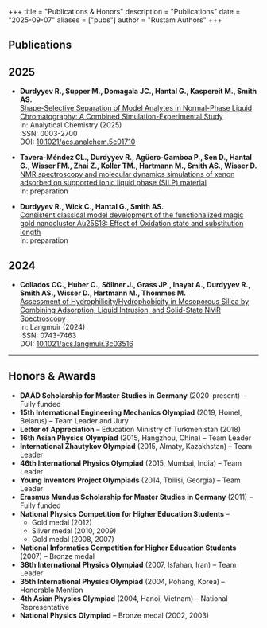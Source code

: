 +++
title = "Publications & Honors"
description = "Publications"
date = "2025-09-07"
aliases = ["pubs"]
author = "Rustam Authors"
+++

## Publications


## 2025

* **Durdyyev R., Supper M., Domagala JC., Hantal G., Kaspereit M., Smith AS.**<br />
  [Shape-Selective Separation of Model Analytes in Normal-Phase Liquid Chromatography: A Combined Simulation-Experimental Study](https://cris.fau.de/publications/346413360?lang=en_GB)<br />
  In: Analytical Chemistry (2025)<br />
  ISSN: 0003-2700<br />
  DOI: [10.1021/acs.analchem.5c01710](https://doi.org/10.1021/acs.analchem.5c01710)<br />

* **Tavera-Méndez CL., Durdyyev R., Agüero-Gamboa P., Sen D., Hantal G., Wisser FM., Zhai Z., Koller TM., Hartmann M., Smith AS., Wisser D.**<br />
  [NMR spectroscopy and molecular dynamics simulations of xenon adsorbed on supported ionic liquid phase (SILP) material](#)<br />
  In: preparation <br />

* **Durdyyev R., Wick C., Hantal G., Smith AS.**<br />
  [Consistent classical model development of the functionalized magic gold nanocluster Au25S18: Effect of Oxidation state and substitution length](#)<br />
  In: preparation <br />

## 2024

* **Collados CC., Huber C., Söllner J., Grass JP., Inayat A., Durdyyev R., Smith AS., Wisser D., Hartmann M., Thommes M.**<br />
  [Assessment of Hydrophilicity/Hydrophobicity in Mesoporous Silica by Combining Adsorption, Liquid Intrusion, and Solid-State NMR Spectroscopy](https://cris.fau.de/publications/324534672?lang=en_GB)<br />
  In: Langmuir (2024)<br />
  ISSN: 0743-7463<br />
  DOI: [10.1021/acs.langmuir.3c03516](https://doi.org/10.1021/acs.langmuir.3c03516)<br />

---

## Honors & Awards

- **DAAD Scholarship for Master Studies in Germany** (2020–present) – Fully funded  
- **15th International Engineering Mechanics Olympiad** (2019, Homel, Belarus) – Team Leader and Jury  
- **Letter of Appreciation** – Education Ministry of Turkmenistan (2018)  
- **16th Asian Physics Olympiad** (2015, Hangzhou, China) – Team Leader  
- **International Zhautykov Olympiad** (2015, Almaty, Kazakhstan) – Team Leader  
- **46th International Physics Olympiad** (2015, Mumbai, India) – Team Leader  
- **Young Inventors Project Olympiads** (2014, Tbilisi, Georgia) – Team Leader  
- **Erasmus Mundus Scholarship for Master Studies in Germany** (2011) – Fully funded  
- **National Physics Competition for Higher Education Students** –  
  - Gold medal (2012)  
  - Silver medal (2010, 2009)  
  - Gold medal (2008, 2007)  
- **National Informatics Competition for Higher Education Students** (2007) – Bronze medal  
- **38th International Physics Olympiad** (2007, Isfahan, Iran) – Team Leader  
- **35th International Physics Olympiad** (2004, Pohang, Korea) – Honorable Mention  
- **4th Asian Physics Olympiad** (2004, Hanoi, Vietnam) – National Representative  
- **National Physics Olympiad** – Bronze medal (2002, 2003)
